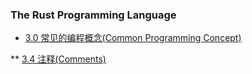 ### The Rust Programming Language
* [3.0 常见的编程概念(Common Programming Concept)](https://doc.rust-lang.org/book/ch03-00-common-programming-concepts.html)

** [3.4 注释(Comments)](https://github.com/TonyMistark/my_rust_doc_zh/blob/main/docs/ch_03_04_comments.md)

